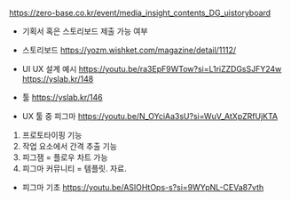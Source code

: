 https://zero-base.co.kr/event/media_insight_contents_DG_uistoryboard
- 기획서 혹은 스토리보드 제출 가능 여부



- 스토리보드
https://yozm.wishket.com/magazine/detail/1112/


- UI UX 설계 예시
https://youtu.be/ra3EpF9WTow?si=L1riZZDGsSJFY24w
https://yslab.kr/148

- 툴 
https://yslab.kr/146


- UX 툴 중 피그마 
https://youtu.be/N_OYciAa3sU?si=WuV_AtXpZRfUjKTA


1. 프로토타이핑 기능
2. 작업 요소에서 간격 추출 기능 
3. 피그잼 = 플로우 차트 가능
4. 피그마 커뮤니티 = 템플릿. 자료. 


- 피그마 기초 
https://youtu.be/ASlOHtOps-s?si=9WYpNL-CEVa87vth
